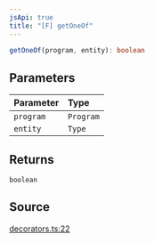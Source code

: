 ```yaml
---
jsApi: true
title: "[F] getOneOf"
---
```


```ts
getOneOf(program, entity): boolean
```

## Parameters

| Parameter | Type      |
| :-------- | :-------- |
| `program` | `Program` |
| `entity`  | `Type`    |

## Returns

`boolean`

## Source

[decorators.ts:22](https://github.com/markcowl/cadl/blob/1a6d2b70/packages/openapi3/src/decorators.ts#L22)
